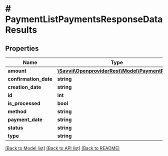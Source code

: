 # # PaymentListPaymentsResponseDataResults

## Properties

Name | Type | Description | Notes
------------ | ------------- | ------------- | -------------
**amount** | [**\Savvii\OpenproviderRest\Model\PaymentPrices**](PaymentPrices.md) |  | [optional]
**confirmation_date** | **string** |  | [optional]
**creation_date** | **string** |  | [optional]
**id** | **int** |  | [optional]
**is_processed** | **bool** |  | [optional]
**method** | **string** |  | [optional]
**payment_date** | **string** |  | [optional]
**status** | **string** |  | [optional]
**type** | **string** |  | [optional]

[[Back to Model list]](../../README.md#models) [[Back to API list]](../../README.md#endpoints) [[Back to README]](../../README.md)
